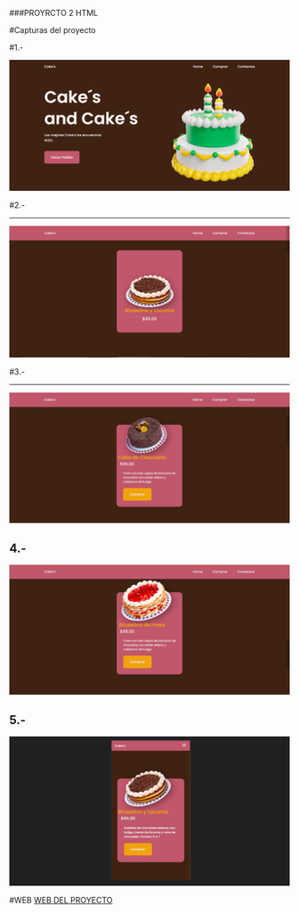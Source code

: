 ###PROYRCTO 2 HTML

#Capturas del proyecto


#1.-

![Captura](./assets/img/Captura1.PNG )

#2.-

------------

![Captura](./assets/img/Captura2.PNG)

#3.-

------------
![Captura](./assets/img/Captura3.PNG)

4.-
------------
![Captura](./assets/img/Captura4.PNG)

5.-
------------
![Captura](./assets/img/Captura6.PNG)


#WEB
[WEB DEL PROYECTO ](http://cake12.42web.io/index.html)
